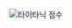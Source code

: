 ![타이타닉 점수](https://github.com/hyunsu3408/ml-dev/assets/134042361/36d7932d-26e5-47a6-a2d7-27d20d4884cb)
